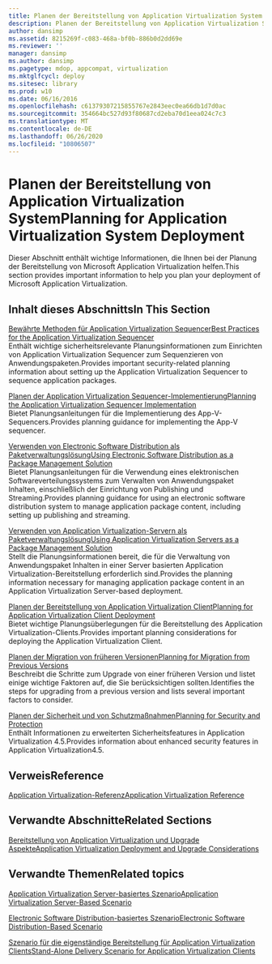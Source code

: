 ```yaml
---
title: Planen der Bereitstellung von Application Virtualization System
description: Planen der Bereitstellung von Application Virtualization System
author: dansimp
ms.assetid: 8215269f-c083-468a-bf0b-886b0d2dd69e
ms.reviewer: ''
manager: dansimp
ms.author: dansimp
ms.pagetype: mdop, appcompat, virtualization
ms.mktglfcycl: deploy
ms.sitesec: library
ms.prod: w10
ms.date: 06/16/2016
ms.openlocfilehash: c61379307215855767e2843eec0ea66db1d7d0ac
ms.sourcegitcommit: 354664bc527d93f80687cd2eba70d1eea024c7c3
ms.translationtype: MT
ms.contentlocale: de-DE
ms.lasthandoff: 06/26/2020
ms.locfileid: "10806507"
---
```

# <span data-ttu-id="834f3-103">Planen der Bereitstellung von Application Virtualization System</span><span class="sxs-lookup"><span data-stu-id="834f3-103">Planning for Application Virtualization System Deployment</span></span>


<span data-ttu-id="834f3-104">Dieser Abschnitt enthält wichtige Informationen, die Ihnen bei der Planung der Bereitstellung von Microsoft Application Virtualization helfen.</span><span class="sxs-lookup"><span data-stu-id="834f3-104">This section provides important information to help you plan your deployment of Microsoft Application Virtualization.</span></span>

## <span data-ttu-id="834f3-105">Inhalt dieses Abschnitts</span><span class="sxs-lookup"><span data-stu-id="834f3-105">In This Section</span></span>


<a href="" id="best-practices-for-the-application-virtualization-sequencer"></a>[<span data-ttu-id="834f3-106">Bewährte Methoden für Application Virtualization Sequencer</span><span class="sxs-lookup"><span data-stu-id="834f3-106">Best Practices for the Application Virtualization Sequencer</span></span>](best-practices-for-the-application-virtualization-sequencer-sp1.md)  
<span data-ttu-id="834f3-107">Enthält wichtige sicherheitsrelevante Planungsinformationen zum Einrichten von Application Virtualization Sequencer zum Sequenzieren von Anwendungspaketen.</span><span class="sxs-lookup"><span data-stu-id="834f3-107">Provides important security-related planning information about setting up the Application Virtualization Sequencer to sequence application packages.</span></span>

<a href="" id="planning-the-application-virtualization-sequencer-implementation"></a>[<span data-ttu-id="834f3-108">Planen der Application Virtualization Sequencer-Implementierung</span><span class="sxs-lookup"><span data-stu-id="834f3-108">Planning the Application Virtualization Sequencer Implementation</span></span>](planning-the-application-virtualization-sequencer-implementation.md)  
<span data-ttu-id="834f3-109">Bietet Planungsanleitungen für die Implementierung des App-V-Sequencers.</span><span class="sxs-lookup"><span data-stu-id="834f3-109">Provides planning guidance for implementing the App-V sequencer.</span></span>

<a href="" id="using-electronic-software-distribution-as-a-package-management-solution"></a>[<span data-ttu-id="834f3-110">Verwenden von Electronic Software Distribution als Paketverwaltungslösung</span><span class="sxs-lookup"><span data-stu-id="834f3-110">Using Electronic Software Distribution as a Package Management Solution</span></span>](using-electronic-software-distribution-as-a-package-management-solution.md)  
<span data-ttu-id="834f3-111">Bietet Planungsanleitungen für die Verwendung eines elektronischen Softwareverteilungssystems zum Verwalten von Anwendungspaket Inhalten, einschließlich der Einrichtung von Publishing und Streaming.</span><span class="sxs-lookup"><span data-stu-id="834f3-111">Provides planning guidance for using an electronic software distribution system to manage application package content, including setting up publishing and streaming.</span></span>

<a href="" id="using-application-virtualization-servers-as-a-package-management-solution"></a>[<span data-ttu-id="834f3-112">Verwenden von Application Virtualization-Servern als Paketverwaltungslösung</span><span class="sxs-lookup"><span data-stu-id="834f3-112">Using Application Virtualization Servers as a Package Management Solution</span></span>](using-application-virtualization-servers-as-a-package-management-solution.md)  
<span data-ttu-id="834f3-113">Stellt die Planungsinformationen bereit, die für die Verwaltung von Anwendungspaket Inhalten in einer Server basierten Application Virtualization-Bereitstellung erforderlich sind.</span><span class="sxs-lookup"><span data-stu-id="834f3-113">Provides the planning information necessary for managing application package content in an Application Virtualization Server-based deployment.</span></span>

<a href="" id="planning-for-application-virtualization-client-deployment"></a>[<span data-ttu-id="834f3-114">Planen der Bereitstellung von Application Virtualization Client</span><span class="sxs-lookup"><span data-stu-id="834f3-114">Planning for Application Virtualization Client Deployment</span></span>](planning-for-application-virtualization-client-deployment.md)  
<span data-ttu-id="834f3-115">Bietet wichtige Planungsüberlegungen für die Bereitstellung des Application Virtualization-Clients.</span><span class="sxs-lookup"><span data-stu-id="834f3-115">Provides important planning considerations for deploying the Application Virtualization Client.</span></span>

<a href="" id="planning-for-migration-from-previous-versions"></a>[<span data-ttu-id="834f3-116">Planen der Migration von früheren Versionen</span><span class="sxs-lookup"><span data-stu-id="834f3-116">Planning for Migration from Previous Versions</span></span>](planning-for-migration-from-previous-versions.md)  
<span data-ttu-id="834f3-117">Beschreibt die Schritte zum Upgrade von einer früheren Version und listet einige wichtige Faktoren auf, die Sie berücksichtigen sollten.</span><span class="sxs-lookup"><span data-stu-id="834f3-117">Identifies the steps for upgrading from a previous version and lists several important factors to consider.</span></span>

<a href="" id="planning-for-security-and-protection"></a>[<span data-ttu-id="834f3-118">Planen der Sicherheit und von Schutzmaßnahmen</span><span class="sxs-lookup"><span data-stu-id="834f3-118">Planning for Security and Protection</span></span>](planning-for-security-and-protection.md)  
<span data-ttu-id="834f3-119">Enthält Informationen zu erweiterten Sicherheitsfeatures in Application Virtualization 4.5.</span><span class="sxs-lookup"><span data-stu-id="834f3-119">Provides information about enhanced security features in Application Virtualization4.5.</span></span>

## <span data-ttu-id="834f3-120">Verweis</span><span class="sxs-lookup"><span data-stu-id="834f3-120">Reference</span></span>


[<span data-ttu-id="834f3-121">Application Virtualization-Referenz</span><span class="sxs-lookup"><span data-stu-id="834f3-121">Application Virtualization Reference</span></span>](application-virtualization-reference.md)

## <span data-ttu-id="834f3-122">Verwandte Abschnitte</span><span class="sxs-lookup"><span data-stu-id="834f3-122">Related Sections</span></span>


[<span data-ttu-id="834f3-123">Bereitstellung von Application Virtualization und Upgrade Aspekte</span><span class="sxs-lookup"><span data-stu-id="834f3-123">Application Virtualization Deployment and Upgrade Considerations</span></span>](application-virtualization-deployment-and-upgrade-considerations.md)

## <span data-ttu-id="834f3-124">Verwandte Themen</span><span class="sxs-lookup"><span data-stu-id="834f3-124">Related topics</span></span>


[<span data-ttu-id="834f3-125">Application Virtualization Server-basiertes Szenario</span><span class="sxs-lookup"><span data-stu-id="834f3-125">Application Virtualization Server-Based Scenario</span></span>](application-virtualization-server-based-scenario.md)

[<span data-ttu-id="834f3-126">Electronic Software Distribution-basiertes Szenario</span><span class="sxs-lookup"><span data-stu-id="834f3-126">Electronic Software Distribution-Based Scenario</span></span>](electronic-software-distribution-based-scenario.md)

[<span data-ttu-id="834f3-127">Szenario für die eigenständige Bereitstellung für Application Virtualization Clients</span><span class="sxs-lookup"><span data-stu-id="834f3-127">Stand-Alone Delivery Scenario for Application Virtualization Clients</span></span>](stand-alone-delivery-scenario-for-application-virtualization-clients.md)

 

 





